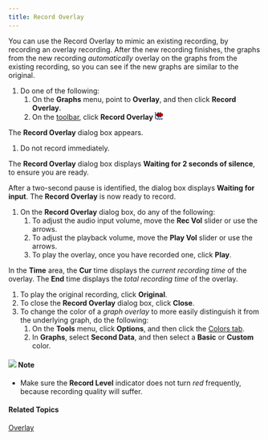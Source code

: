 ```yaml
---
title: Record Overlay
---
```


You can use the Record Overlay to mimic an existing recording, by recording an overlay recording. After the new recording finishes, the graphs from the new recording *automatically* overlay on the graphs from the existing recording, so you can see if the new graphs are similar to the original.

1. Do one of the following:
   1. On the **Graphs** menu, point to **Overlay**, and then click **Record Overlay**.
   1. On the [toolbar](../../toolbar/toolbar), click **Record Overlay ![](../../../images/075.png)**

The **Record Overlay** dialog box appears.

1. Do not record immediately.

The **Record Overlay** dialog box displays **Waiting for 2 seconds of silence**, to ensure you are ready.

After a two-second pause is identified, the dialog box displays **Waiting for input**. The **Record Overlay** is now ready to record.

1. On the **Record Overlay** dialog box, do any of the following:
   1. To adjust the audio input volume, move the **Rec Vol** slider or use the arrows.
   1. To adjust the playback volume, move the **Play Vol** slider or use the arrows.
   1. To play the overlay, once you have recorded one, click **Play**.

In the **Time** area, the **Cur** time displays the *current recording time* of the overlay. The **End** time displays the *total recording time* of the overlay.

1. To play the original recording, click **Original**.
1. To close the **Record Overlay** dialog box, click **Close**.
1. To change the color of a *graph overlay* to more easily distinguish it from the underlying graph, do the following:
   1. On the **Tools** menu, click **Options**, and then click the [Colors tab](../tools/options/colors-tab).
   1. In **Graphs**, select **Second Data**, and then select a **Basic** or **Custom** color.

#### ![](../../../images/001.png) **Note**
- Make sure the **Record Level** indicator does not turn *red* frequently, because recording quality will suffer.

#### **Related Topics**
[Overlay](../graphs/overlay)
